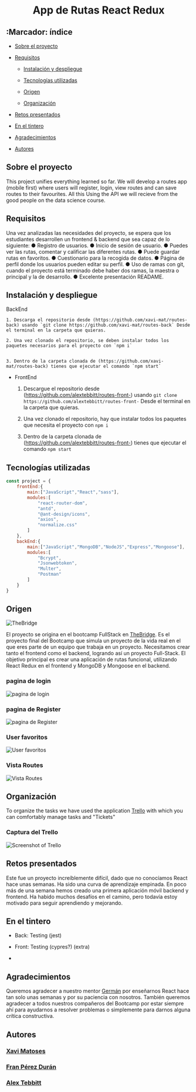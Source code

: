 #  <center>App de Rutas React Redux</center> 

 ## :Marcador: índice

 - [Sobre el proyecto](#)

 - [Requisitos](#)

    - [Instalación y despliegue](#)

    - [Tecnologías utilizadas](#)

    - [Origen](#)

    - [Organización](#)

- [Retos presentados](#)

- [En el tintero](#)

- [Agradecimientos](#)

- [Autores](#)



## Sobre el proyecto

This project unifies everything learned so far. We will develop a routes app (mobile first) where users will register, login, view routes and can save routes to their favourites. All this Using the API we will recieve from the good people on the data science course. 

## Requisitos
Una vez analizadas las necesidades del proyecto, se espera
que los estudiantes desarrollen un frontend & backend que sea capaz de lo siguiente:
● Registro de usuarios.
● Inicio de sesión de usuario.
● Puedes ver las rutas, comentar y calificar las diferentes rutas.
● Puede guardar rutas en favoritos.
● Cuestionario para la recogida de datos.
● Página de perfil donde los usuarios pueden editar su perfil.
● Uso de ramas con git, cuando el proyecto está terminado debe haber dos ramas, la maestra o principal y la de desarrollo.
● Excelente presentación READAME.

## Instalación y despliegue

BackEnd

    1. Descarga el repositorio desde (https://github.com/xavi-mat/routes-back) usando `git clone https://github.com/xavi-mat/routes-back` Desde el terminal en la carpeta que quieras.  

    2. Una vez clonado el repositorio, se deben instalar todos los paquetes necesarios para el proyecto con `npm i` 
    

    3. Dentro de la carpeta clonada de (https://github.com/xavi-mat/routes-back) tienes que ejecutar el comando `npm start`

- FrontEnd

    1. Descargue el repositorio desde (https://github.com/alextebbitt/routes-front-) usando `git clone https://github.com/alextebbitt/routes-front-` Desde el terminal en la carpeta que quieras.

    2. Una vez clonado el repositorio, hay que instalar todos los paquetes que necesita el proyecto con `npm i`

    3. Dentro de la carpeta clonada de (https://github.com/alextebbitt/routes-front-) tienes que ejecutar el comando `npm start`

## Tecnologías utilizadas

```JavaScript
const project = {
    frontEnd:{
        main:["JavaScript","React","sass"],
        modules:[
            "react-router-dom",
            "antd",
            "@ant-design/icons",
            "axios",
            "normalize.css"
        ]
    },
    backEnd:{
        main:["JavaScript","MongoDB","NodeJS","Express","Mongoose"],
        modules:[
            "Bcrypt",
            "Jsonwebtoken",
            "Multer",
            "Postman"
        ]
    }
} 
```
 ## Origen

![TheBridge](./toReadme/thebridgelogo.svg)

El proyecto se origina en el bootcamp FullStack en [TheBridge](https://www.thebridge.tech/). Es el proyecto final del Bootcamp que simula un proyecto de la vida real en el que eres parte de un equipo que trabaja en un proyecto. Necesitamos crear tanto el frontend como el backend, logrando así un proyecto Full-Stack. El objetivo principal es crear una aplicación de rutas funcional, utilizando React Redux en el frontend y MongoDB y Mongoose en el backend.


### pagina de login 
![pagina de login ](./link/goes/here)

### pagina de Register 
![pagina de Register ](./link/goes/here)

### User favoritos
![User favoritos](./link/goes/here)

### Vista Routes 
![Vista Routes](./link/goes/here)

## Organización

To organize the tasks we have used the application [Trello](https://trello.com/) with which you can comfortably manage tasks and "Tickets"

### Captura del Trello
![Screenshot of Trello](./src/assets/trello.png)


## Retos presentados

Este fue un proyecto increíblemente difícil, dado que no conocíamos React hace unas semanas. Ha sido una curva de aprendizaje empinada. En poco más de una semana hemos creado una primera aplicación móvil backend y frontend. Ha habido muchos desafíos en el camino, pero todavía estoy motivado para seguir aprendiendo y mejorando. 


## En el tintero

- Back: Testing (jest) 

- Front: Testing (cypres?) (extra)

- 

## Agradecimientos

Queremos agradecer a nuestro mentor [Germán](https://github.com/GeerDev) por enseñarnos React hace tan solo unas semanas y por su paciencia con nosotros. También queremos agradecer a todos nuestros compañeros del Bootcamp por estar siempre ahí para ayudarnos a resolver problemas o simplemente para darnos alguna crítica constructiva.


## Autores

### [Xavi Matoses](https://github.com/xavi-mat)
### [Fran Pérez Durán](https://github.com/franpd8)
### [Alex Tebbitt](https://github.com/alextebbitt)